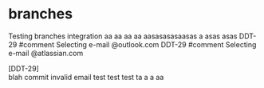 # branches
Testing branches integration
aa
aa
aa
aa
aasasasasaasas
a
asas
asas
DDT-29 #comment Selecting e-mail @outlook.com
DDT-29 #comment Selecting e-mail @atlassian.com

[DDT-29]  
blah
commit
invalid email
test
test
test
ta
a
a
aa

